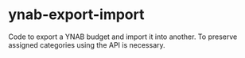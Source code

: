 # ynab-export-import
Code to export a YNAB budget and import it into another. To preserve assigned categories using the API is necessary.
